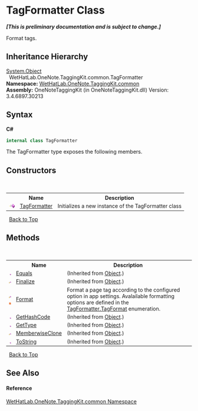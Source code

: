# TagFormatter Class
 _**\[This is preliminary documentation and is subject to change.\]**_

Format tags.


## Inheritance Hierarchy
<a href="http://msdn2.microsoft.com/en-us/library/e5kfa45b" target="_blank">System.Object</a><br />&nbsp;&nbsp;WetHatLab.OneNote.TaggingKit.common.TagFormatter<br />
**Namespace:**&nbsp;<a href="bcdbab9c-63d1-48a4-6937-af53fb8d9a55">WetHatLab.OneNote.TaggingKit.common</a><br />**Assembly:**&nbsp;OneNoteTaggingKit (in OneNoteTaggingKit.dll) Version: 3.4.6897.30213

## Syntax

**C#**<br />
``` C#
internal class TagFormatter
```

The TagFormatter type exposes the following members.


## Constructors
&nbsp;<table><tr><th></th><th>Name</th><th>Description</th></tr><tr><td>![Public method](media/pubmethod.gif "Public method")</td><td><a href="e1961103-d82b-439c-56f7-ae911dc388a1">TagFormatter</a></td><td>
Initializes a new instance of the TagFormatter class</td></tr></table>&nbsp;
<a href="#tagformatter-class">Back to Top</a>

## Methods
&nbsp;<table><tr><th></th><th>Name</th><th>Description</th></tr><tr><td>![Public method](media/pubmethod.gif "Public method")</td><td><a href="http://msdn2.microsoft.com/en-us/library/bsc2ak47" target="_blank">Equals</a></td><td> (Inherited from <a href="http://msdn2.microsoft.com/en-us/library/e5kfa45b" target="_blank">Object</a>.)</td></tr><tr><td>![Protected method](media/protmethod.gif "Protected method")</td><td><a href="http://msdn2.microsoft.com/en-us/library/4k87zsw7" target="_blank">Finalize</a></td><td> (Inherited from <a href="http://msdn2.microsoft.com/en-us/library/e5kfa45b" target="_blank">Object</a>.)</td></tr><tr><td>![Protected method](media/protmethod.gif "Protected method")![Static member](media/static.gif "Static member")</td><td><a href="ed3b6e4b-9477-48f7-c2dc-ce360f90f57b">Format</a></td><td>
Format a page tag according to the configured option in app settings. Avalailable formatting options are defined in the <a href="8cac7044-1d57-7ff5-17b6-0ce4dc2b3110">TagFormatter.TagFormat</a> enumeration.</td></tr><tr><td>![Public method](media/pubmethod.gif "Public method")</td><td><a href="http://msdn2.microsoft.com/en-us/library/zdee4b3y" target="_blank">GetHashCode</a></td><td> (Inherited from <a href="http://msdn2.microsoft.com/en-us/library/e5kfa45b" target="_blank">Object</a>.)</td></tr><tr><td>![Public method](media/pubmethod.gif "Public method")</td><td><a href="http://msdn2.microsoft.com/en-us/library/dfwy45w9" target="_blank">GetType</a></td><td> (Inherited from <a href="http://msdn2.microsoft.com/en-us/library/e5kfa45b" target="_blank">Object</a>.)</td></tr><tr><td>![Protected method](media/protmethod.gif "Protected method")</td><td><a href="http://msdn2.microsoft.com/en-us/library/57ctke0a" target="_blank">MemberwiseClone</a></td><td> (Inherited from <a href="http://msdn2.microsoft.com/en-us/library/e5kfa45b" target="_blank">Object</a>.)</td></tr><tr><td>![Public method](media/pubmethod.gif "Public method")</td><td><a href="http://msdn2.microsoft.com/en-us/library/7bxwbwt2" target="_blank">ToString</a></td><td> (Inherited from <a href="http://msdn2.microsoft.com/en-us/library/e5kfa45b" target="_blank">Object</a>.)</td></tr></table>&nbsp;
<a href="#tagformatter-class">Back to Top</a>

## See Also


#### Reference
<a href="bcdbab9c-63d1-48a4-6937-af53fb8d9a55">WetHatLab.OneNote.TaggingKit.common Namespace</a><br />